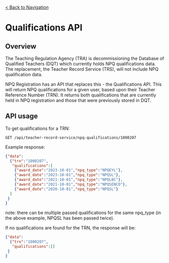 [< Back to Navigation](../README.md)

# Qualifications API

## Overview

The Teaching Regulation Agency (TRA) is decommissioning the Database of Qualified Teachers (DQT) which currently holds NPQ qualifications data.
The replacement, the Teacher Record Service (TRS), will not include NPQ qualification data.

NPQ Registration has an API that replaces this - the Qualifications API.
This will return NPQ qualifications for a given user, based upon their Teacher Reference Number (TRN).
It returns both qualifications that are currently held in NPQ registration and those that were previously stored in DQT.

## API usage

To get qualifications for a TRN:

`GET /api/teacher-record-service/npq-qualifications/1000207`

Example response:

``` json
{"data":
  {"trn":"1000207",
   "qualifications":[
    {"award_date":"2023-10-01","npq_type":"NPQEYL"},
    {"award_date":"2023-10-01","npq_type":"NPQSL"},
    {"award_date":"2021-10-01","npq_type":"NPQLBC"},
    {"award_date":"2021-10-01","npq_type":"NPQSENCO"},
    {"award_date":"2020-10-01","npq_type":"NPQSL"}
  ]
 }
}
```
note: there can be multiple passed qualifications for the same npq_type (in the above example, NPQSL has been passed twice).

If no qualifications are found for the TRN, the response will be:

``` json
{"data":
  {"trn":"1000207",
   "qualifications":[]
 }
}
```
